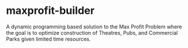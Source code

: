 # maxprofit-builder
A dynamic programming based solution to the Max Profit Problem where the goal is to optimize construction of Theatres, Pubs, and Commercial Parks given limited time resources.
